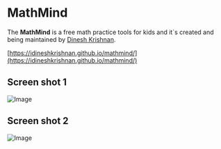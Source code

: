 # MathMind

The **MathMind** is a free math practice tools for kids and it`s created and being maintained by [Dinesh Krishnan](http://www.dineshkrish.com).

[https://idineshkrishnan.github.io/mathmind/](https://idineshkrishnan.github.io/mathmind/)

## Screen shot 1

![Image](https://raw.githubusercontent.com/idineshkrishnan/mathmind/master/asset/screen_shot/screen_shot_1.PNG)

## Screen shot 2

![Image](https://raw.githubusercontent.com/idineshkrishnan/mathmind/master/asset/screen_shot/screen_shot_2.PNG)


